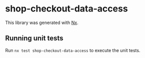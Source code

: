 # shop-checkout-data-access

This library was generated with [Nx](https://nx.dev).

## Running unit tests

Run `nx test shop-checkout-data-access` to execute the unit tests.
